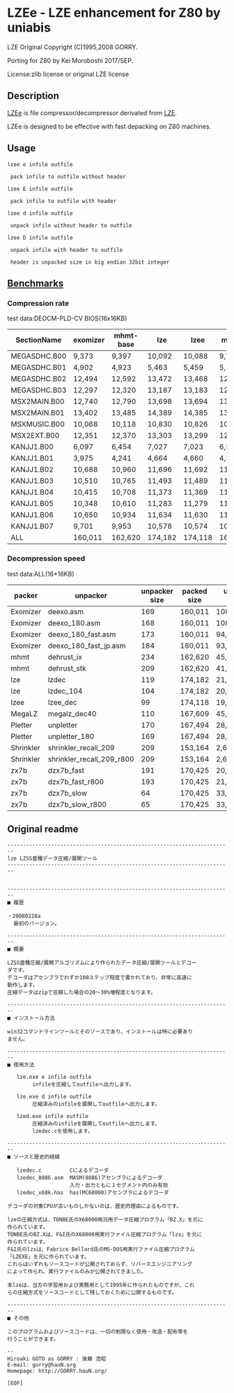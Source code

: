 ﻿# LZEe - LZE enhancement for Z80 by uniabis

  LZE Original Copyright (C)1995,2008 GORRY.

  Porting for Z80 by Kei Moroboshi 2017/SEP.

 License:zlib license or original LZE license

## Description

[LZEe](https://github.com/uniabis/lzee) is file compressor/decompressor derivated from [LZE](http://gorry.haun.org/pw/?lze).

LZEe is designed to be effective with fast depacking on Z80 machines.

## Usage

```
lzee e infile outfile

 pack infile to outfile without header

lzee E infile outfile

 pack infile to outfile with header

lzee d infile outfile

 unpack infile without header to outfile

lzee D infile outfile

 unpack infile with header to outfile

 header is unpacked size in big endian 32bit integer

```


## [Benchmarks](https://github.com/uniabis/z80depacker)

### Compression rate

test data:DEOCM-PLD-CV BIOS(16x16KB)

|SectionName|exomizer|mhmt-base|lze|lzee|megalz|pletter|shrinkler|zx7b|
|-|-|-|-|-|-|-|-|-|
|MEGASDHC.B00|9,373|9,397|10,092|10,088|9,718|9,706|8,984|9,762|
|MEGASDHC.B01|4,902|4,923|5,463|5,459|5,124|5,083|4,680|5,091|
|MEGASDHC.B02|12,494|12,592|13,472|13,468|12,965|12,945|12,148|13,103|
|MEGASDHC.B03|12,297|12,320|13,187|13,183|12,660|12,700|11,916|12,810|
|MSX2MAIN.B00|12,740|12,790|13,698|13,694|13,072|13,205|12,276|13,248|
|MSX2MAIN.B01|13,402|13,485|14,389|14,385|13,917|13,909|13,100|14,002|
|MSXMUSIC.B00|10,068|10,118|10,830|10,826|10,407|10,466|9,536|10,495|
|MSX2EXT.B00|12,351|12,370|13,303|13,299|12,833|12,858|11,820|12,964|
|KANJJ1.B00|6,097|6,454|7,027|7,023|6,514|6,511|5,728|6,591|
|KANJJ1.B01|3,975|4,241|4,664|4,660|4,320|4,269|3,700|4,424|
|KANJJ1.B02|10,688|10,960|11,696|11,692|11,362|11,340|10,212|11,629|
|KANJJ1.B03|10,510|10,765|11,493|11,489|11,161|11,105|10,020|11,451|
|KANJJ1.B04|10,415|10,708|11,373|11,369|11,016|10,992|9,876|11,327|
|KANJJ1.B05|10,348|10,610|11,283|11,279|11,012|10,908|9,808|11,341|
|KANJJ1.B06|10,650|10,934|11,634|11,630|11,281|11,252|10,148|11,601|
|KANJJ1.B07|9,701|9,953|10,578|10,574|10,247|10,245|9,212|10,586|
|ALL|160,011|162,620|174,182|174,118|167,609|167,494|153,164|170,425|


### Decompression speed


test data:ALL(16*16KB)

|packer|unpacker|unpacker size|packed size|unpacking clocks|
|-|-|-|-|-|
Exomizer|deexo.asm|            169|        160,011|    108,490,817|
Exomizer|deexo_180.asm|            168|        160,011|    108,508,513|
Exomizer|deexo_180_fast.asm|            173|        160,011|     94,297,587|
Exomizer|deexo_180_fast_jp.asm|            184|        160,011|     93,483,961|
mhmt|dehrust_ix|            234|        162,620|     45,607,398|
mhmt|dehrust_stk|            209|        162,620|     41,333,579|
lze|lzdec|            119|        174,182|     21,831,226|
lze|lzdec_104|            104|        174,182|     20,141,132|
lzee|lzee_dec|             99|        174,118|     19,608,607|
MegaLZ|megalz_dec40|            110|        167,609|     45,653,296|
Pletter|unpletter	|            170|        167,494|     28,812,190|
Pletter|unpletter_180|            169|        167,494|     28,812,318|
Shrinkler|shrinkler_recall_209|            209|        153,164|  2,648,153,963|
Shrinkler|shrinkler_recall_209_r800|            209|        153,164|  2,648,153,963|
zx7b|dzx7b_fast|            191|        170,425|     20,907,617|
zx7b|dzx7b_fast_r800|            193|        170,425|     21,155,467|
zx7b|dzx7b_slow|             64|        170,425|     33,688,687|
zx7b|dzx7b_slow_r800|             65|        170,425|     33,936,537|


## Original readme

```
------------------------------------------------------------------------
lze LZSS亜種データ圧縮/展開ツール
------------------------------------------------------------------------


------------------------------------------------------------------------
■ 履歴

・20080228a
  最初のバージョン。

------------------------------------------------------------------------
■ 概要

LZSS亜種圧縮/展開アルゴリズムにより作られたデータ圧縮/展開ツールとデコー
ダです。
デコーダはアセンブラでわずか100ステップ程度で書かれており、非常に高速に
動作します。
圧縮データはzipで圧縮した場合の20～30%増程度となります。

------------------------------------------------------------------------
■ インストール方法

win32コマンドラインツールとそのソースであり、インストールは特に必要あり
ません。

------------------------------------------------------------------------
■ 使用方法

   lze.exe e infile outfile
        infileを圧縮してoutfileへ出力します。

   lze.exe d infile outfile
        圧縮済みのinfileを展開してoutfileへ出力します。

   lzed.exe infile outfile
        圧縮済みのinfileを展開してoutfileへ出力します。
        lzedec.cを使用します。

------------------------------------------------------------------------
■ ソースと歴史的経緯

   lzedec.c         Cによるデコーダ
   lzedec_8086.asm  MASM(8086)アセンブラによるデコーダ
                    入力・出力ともに１セグメント内のみ有効
   lzedec_x68k.has  has(MC68000)アセンブラによるデコーダ

デコーダの対象CPUが古いものしかないのは、歴史的理由によるものです。

lzeの圧縮方式は、TONBE氏のX68000用汎用データ圧縮プログラム「BZ.X」を元に
作られています。
TONBE氏のBZ.Xは、F&I氏のX68000用実行ファイル圧縮プログラム「lzx」を元に
作られています。
F&I氏のlzxは、Fabrice Bellard氏のMS-DOS用実行ファイル圧縮プログラム
「LZEXE」を元に作られています。
これらはいずれもソースコードが公開されておらず、リバースエンジニアリング
によって作られ、実行ファイルのみが公開されてきました。

本lzeは、当方の学習用および実務用として1995年に作られたものですが、これ
らの圧縮方式をソースコードとして残しておくために公開するものです。

------------------------------------------------------------------------
■ その他

このプログラムおよびソースコードは、一切の制限なく使用・改造・配布等を
行うことができます。

--
Hiroaki GOTO as GORRY : 後藤 浩昭
E-mail: gorry@hauN.org
Homepage: http://GORRY.hauN.org/

[EOF]
```
